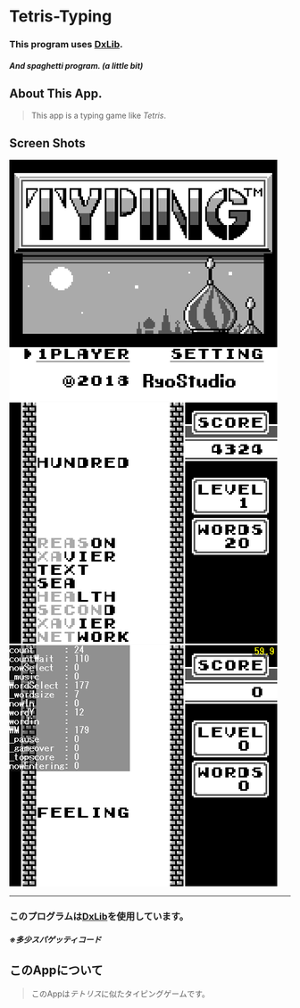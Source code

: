 # Tetris-Typing
### This program uses [DxLib](https://dxlib.xsrv.jp/).
##### And spaghetti program. (**a little bit**)

## About This App.
> This app is a typing game like *Tetris*.

## Screen Shots
 ![Scrn shot0](https://github.com/Ryoga-exe/Tetris-Typing/blob/master/screen%20shots/screenshot_0.png)
 ![Scrn shot1](https://github.com/Ryoga-exe/Tetris-Typing/blob/master/screen%20shots/screenshot_1.png)
 ![Scrn shot1](https://github.com/Ryoga-exe/Tetris-Typing/blob/master/screen%20shots/screenshot_2.png)

-----
### このプログラムは[DxLib](https://dxlib.xsrv.jp/)を使用しています。
##### ※多少スパゲッティコード

## このAppについて
> このAppは*テトリス*に似たタイピングゲームです。
